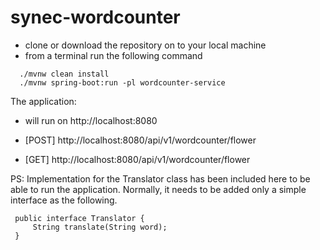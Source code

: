 # synec-wordcounter

- clone or download the repository on to your local machine
- from a terminal run the following command
```
  ./mvnw clean install
  ./mvnw spring-boot:run -pl wordcounter-service 
```
The application:
- will run on http://localhost:8080

- [POST] http://localhost:8080/api/v1/wordcounter/flower
- [GET] http://localhost:8080/api/v1/wordcounter/flower

PS:
Implementation for the Translator class has been included here to be able to run the application. Normally, it needs to be added only a simple interface as the following. 

```
 public interface Translator {
     String translate(String word);
 }
```